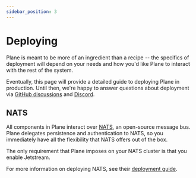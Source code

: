 ```yaml
---
sidebar_position: 3
---
```


# Deploying

Plane is meant to be more of an ingredient than a recipe -- the specifics of
deployment will depend on your needs and how you'd like Plane to interact
with the rest of the system.

Eventually, this page will provide a detailed guide to deploying Plane in production.
Until then, we're happy to answer questions about deployment via [GitHub discussions](https://github.com/drifting-in-space/plane/discussions) and [Discord](https://discord.gg/N5sEpsuhh9).

## NATS

All components in Plane interact over [NATS](https://nats.io/), an open-source
message bus. Plane delegates persistence and authentication to NATS, so you
immediately have all the flexibility that NATS offers out of the box.

The only requirement that Plane imposes on your NATS cluster is that you
enable Jetstream.

For more information on deploying NATS, see their [deployment guide](https://docs.nats.io/running-a-nats-service/introduction).

